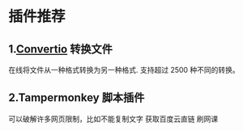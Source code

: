 # 插件推荐
## 1.[Convertio](https://chrome.google.com/webstore/detail/convertio/eppjkefeiehhflmgkhdooajgbkkegpcl?h1=zh) 转换文件
在线将文件从一种格式转换为另一种格式. 支持超过 2500 种不同的转换。
## 2.Tampermonkey 脚本插件
可以破解许多网页限制，比如不能复制文字
获取百度云直链
刷网课

